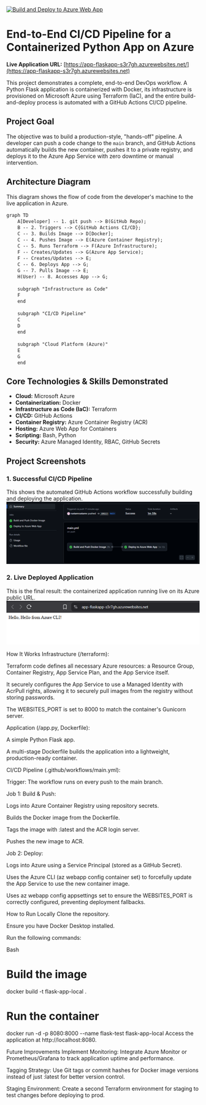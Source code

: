 [![Build and Deploy to Azure Web App](https://github.com/YOUR_USERNAME/YOUR_REPO/actions/workflows/main.yml/badge.svg)](https://github.com/YOUR_USERNAME/YOUR_REPO/actions/workflows/main.yml)

# End-to-End CI/CD Pipeline for a Containerized Python App on Azure

**Live Application URL:** [https://app-flaskapp-s3r7gh.azurewebsites.net/](https://app-flaskapp-s3r7gh.azurewebsites.net)

This project demonstrates a complete, end-to-end DevOps workflow. A Python Flask application is containerized with Docker, its infrastructure is provisioned on Microsoft Azure using Terraform (IaC), and the entire build-and-deploy process is automated with a GitHub Actions CI/CD pipeline.

## Project Goal

The objective was to build a production-style, "hands-off" pipeline. A developer can push a code change to the `main` branch, and GitHub Actions automatically builds the new container, pushes it to a private registry, and deploys it to the Azure App Service with zero downtime or manual intervention.

## Architecture Diagram

This diagram shows the flow of code from the developer's machine to the live application in Azure.

```mermaid
graph TD
    A[Developer] -- 1. git push --> B(GitHub Repo);
    B -- 2. Triggers --> C{GitHub Actions CI/CD};
    C -- 3. Builds Image --> D[Docker];
    C -- 4. Pushes Image --> E(Azure Container Registry);
    C -- 5. Runs Terraform --> F(Azure Infrastructure);
    F -- Creates/Updates --> G(Azure App Service);
    F -- Creates/Updates --> E;
    C -- 6. Deploys App --> G;
    G -- 7. Pulls Image --> E;
    H(User) -- 8. Accesses App --> G;

    subgraph "Infrastructure as Code"
    F
    end

    subgraph "CI/CD Pipeline"
    C
    D
    end

    subgraph "Cloud Platform (Azure)"
    E
    G
    end

```

## Core Technologies & Skills Demonstrated

* **Cloud:** Microsoft Azure
* **Containerization:** Docker
* **Infrastructure as Code (IaC):** Terraform
* **CI/CD:** GitHub Actions
* **Container Registry:** Azure Container Registry (ACR)
* **Hosting:** Azure Web App for Containers
* **Scripting:** Bash, Python
* **Security:** Azure Managed Identity, RBAC, GitHub Secrets

## Project Screenshots

### 1. Successful CI/CD Pipeline

This shows the automated GitHub Actions workflow successfully building and deploying the application.
![Successful Pipeline Run](screenshots/pipeline-success.png)

### 2. Live Deployed Application

This is the final result: the containerized application running live on its Azure public URL.
![Live Application](screenshots/live-app.png)

How It Works
Infrastructure (/terraform):

Terraform code defines all necessary Azure resources: a Resource Group, Container Registry, App Service Plan, and the App Service itself.

It securely configures the App Service to use a Managed Identity with AcrPull rights, allowing it to securely pull images from the registry without storing passwords.

The WEBSITES_PORT is set to 8000 to match the container's Gunicorn server.

Application (/app.py, Dockerfile):

A simple Python Flask app.

A multi-stage Dockerfile builds the application into a lightweight, production-ready container.

CI/CD Pipeline (.github/workflows/main.yml):

Trigger: The workflow runs on every push to the main branch.

Job 1: Build & Push:

Logs into Azure Container Registry using repository secrets.

Builds the Docker image from the Dockerfile.

Tags the image with :latest and the ACR login server.

Pushes the new image to ACR.

Job 2: Deploy:

Logs into Azure using a Service Principal (stored as a GitHub Secret).

Uses the Azure CLI (az webapp config container set) to forcefully update the App Service to use the new container image.

Uses az webapp config appsettings set to ensure the WEBSITES_PORT is correctly configured, preventing deployment fallbacks.

How to Run Locally
Clone the repository.

Ensure you have Docker Desktop installed.

Run the following commands:

Bash

# Build the image
docker build -t flask-app-local .

# Run the container
docker run -d -p 8080:8000 --name flask-test flask-app-local
Access the application at http://localhost:8080.

Future Improvements
Implement Monitoring: Integrate Azure Monitor or Prometheus/Grafana to track application uptime and performance.

Tagging Strategy: Use Git tags or commit hashes for Docker image versions instead of just :latest for better version control.

Staging Environment: Create a second Terraform environment for staging to test changes before deploying to prod.
